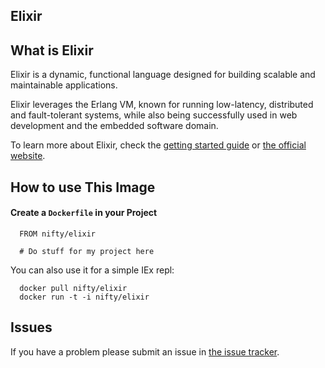 ## Elixir

## What is Elixir

Elixir is a dynamic, functional language designed for building scalable and maintainable applications.

Elixir leverages the Erlang VM, known for running low-latency, distributed and fault-tolerant systems, while also being successfully used in web development and the embedded software domain.

To learn more about Elixir, check the [getting started guide](http://elixir-lang.org/getting_started/1.html) or [the official website](http://elixir-lang.org/).

## How to use This Image

#### Create a `Dockerfile` in your Project

```
  FROM nifty/elixir

  # Do stuff for my project here
```

You can also use it for a simple IEx repl:

```
  docker pull nifty/elixir
  docker run -t -i nifty/elixir
```

## Issues

If you have a problem please submit an issue in [the issue tracker](https://github.com/niftyn8/docker-elixir/issues).
